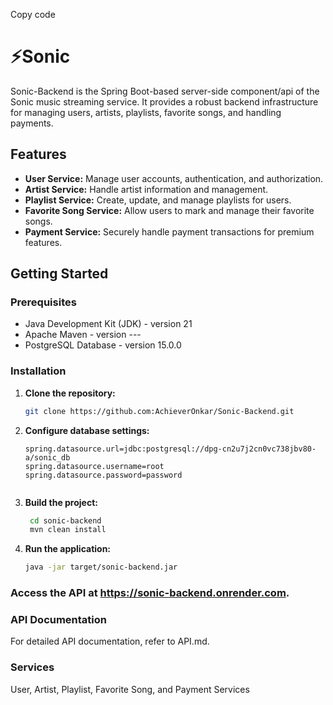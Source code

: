 
Copy code
# ⚡Sonic 

Sonic-Backend is the Spring Boot-based server-side component/api of the Sonic music streaming service. It provides a robust backend infrastructure for managing users, artists, playlists, favorite songs, and handling payments.

## Features

- **User Service:** Manage user accounts, authentication, and authorization.
- **Artist Service:** Handle artist information and management.
- **Playlist Service:** Create, update, and manage playlists for users.
- **Favorite Song Service:** Allow users to mark and manage their favorite songs.
- **Payment Service:** Securely handle payment transactions for premium features.

## Getting Started

### Prerequisites

- Java Development Kit (JDK) - version 21
- Apache Maven - version ---
- PostgreSQL Database - version 15.0.0

### Installation

1. **Clone the repository:**
   ```bash
   git clone https://github.com:AchieverOnkar/Sonic-Backend.git
   
2. **Configure database settings:**
   ```properties
   spring.datasource.url=jdbc:postgresql://dpg-cn2u7j2cn0vc738jbv80-a/sonic_db
   spring.datasource.username=root
   spring.datasource.password=password
    
3. **Build the project:**
   ```bash
    cd sonic-backend
    mvn clean install
   
4. **Run the application:**
   ```bash
   java -jar target/sonic-backend.jar
   
### Access the API at https://sonic-backend.onrender.com.

### API Documentation
   For detailed API documentation, refer to API.md.

### Services
   User, Artist, Playlist, Favorite Song, and Payment Services
